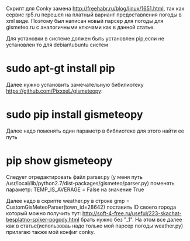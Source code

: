 Cкрипт для Conky замена http://freehabr.ru/blog/linux/1651.html, так как сервис rp5.ru перешел на платный вариант предоставления погоды в xml виде. Поэтому был написан новый парсер для погоды для gismeteo.ru с аналогичными ключами как в данной статье.

Для установки в системе должен быть установлен pip,если не установлен то для debian\ubuntu систем

# sudo apt-gt install pip

Далее нужно установить замечательную бибилиотеку https://github.com/PixxxeL/gismeteopy:

# sudo pip install gismeteopy

Далее надо поменять один параметр в библиотеке для этого найти ее путь

# pip show gismeteopy

Следует отредактировать файл parser.py (у меня путь /usr/local/lib/python2.7/dist-packages/gismeteo/parser.py) поменять параметр: TEMP_IS_AVERAGE = False на значение True

Далее надо в скрипте weather.py в строке gmp = CustomGisMeteoParser(town_id=28642) поставить ID своего города который можно получить 
тут: http://soft-4-free.ru/useful/223-skachat-besplatno-spiker-pogody.html брать нужно без "_1".
На этом все далее как в статье(использоваь надо только мой парсер погоды weather.py) прилагаю также мой конфиг conky. 
